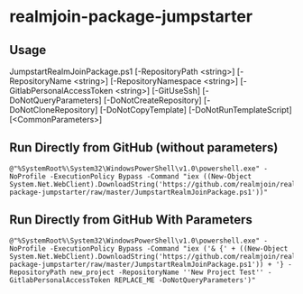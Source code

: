 # realmjoin-package-jumpstarter

## Usage
JumpstartRealmJoinPackage.ps1 [-RepositoryPath \<string\>] [-RepositoryName \<string\>] [-RepositoryNamespace \<string\>] [-GitlabPersonalAccessToken \<string\>] [-GitUseSsh] [-DoNotQueryParameters] [-DoNotCreateRepository] [-DoNotCloneRepository] [-DoNotCopyTemplate] [-DoNotRunTemplateScript] [\<CommonParameters\>]

## Run Directly from GitHub (without parameters)
```
@"%SystemRoot%\System32\WindowsPowerShell\v1.0\powershell.exe" -NoProfile -ExecutionPolicy Bypass -Command "iex ((New-Object System.Net.WebClient).DownloadString('https://github.com/realmjoin/realmjoin-package-jumpstarter/raw/master/JumpstartRealmJoinPackage.ps1'))"
```

## Run Directly from GitHub With Parameters
```
@"%SystemRoot%\System32\WindowsPowerShell\v1.0\powershell.exe" -NoProfile -ExecutionPolicy Bypass -Command "iex ('& {' + ((New-Object System.Net.WebClient).DownloadString('https://github.com/realmjoin/realmjoin-package-jumpstarter/raw/master/JumpstartRealmJoinPackage.ps1')) + '} -RepositoryPath new_project -RepositoryName ''New Project Test'' -GitlabPersonalAccessToken REPLACE_ME -DoNotQueryParameters')"
```
